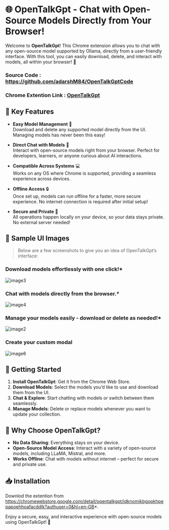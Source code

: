 # 🌐 OpenTalkGpt - Chat with Open-Source Models Directly from Your Browser!

Welcome to **OpenTalkGpt**! This Chrome extension allows you to chat with any open-source model supported by Ollama, directly from a user-friendly interface. With this tool, you can easily download, delete, and interact with models, all within your browser! 🚀

### Source Code : https://github.com/adarshM84/OpenTalkGptCode
### Chrome Extention Link : <a href="https://chromewebstore.google.com/detail/opentalkgpt/idknomikbgopkhpepapoehhoafacddlk?authuser=0&hl=en-GB" target="_blank">OpenTalkGpt</a>


## 🌟 Key Features

- **Easy Model Management** 📂  
  Download and delete any supported model directly from the UI. Managing models has never been this easy!

- **Direct Chat with Models** 💬  
  Interact with open-source models right from your browser. Perfect for developers, learners, or anyone curious about AI interactions.

- **Compatible Across Systems** 💻  
  Works on any OS where Chrome is supported, providing a seamless experience across devices.

- **Offline Access** 🔒  
  Once set up, models can run offline for a faster, more secure experience. No internet connection is required after initial setup!

- **Secure and Private** 🔐  
  All operations happen locally on your device, so your data stays private. No external server needed!

## 📸 Sample UI Images

> Below are a few screenshots to give you an idea of OpenTalkGpt’s interface:

### Download models effortlessly with one click!*

![image3](https://github.com/user-attachments/assets/109172b8-08b6-43e2-91bd-45d67484e259)

### Chat with models directly from the browser.*

![image4](https://github.com/user-attachments/assets/0ea7b313-8a6b-4202-81bf-dfedece5ebda)

### Manage your models easily - download or delete as needed!*

![image2](https://github.com/user-attachments/assets/59375c09-85de-435a-9bc4-6b1bc34db380)

### Create your custom modal

![image6](https://github.com/user-attachments/assets/0c0b3809-6b3a-4787-9259-dfb3cb55f1c3)



## 🚀 Getting Started

1. **Install OpenTalkGpt**: Get it from the Chrome Web Store.
2. **Download Models**: Select the models you’d like to use and download them from the UI.
3. **Chat & Explore**: Start chatting with models or switch between them seamlessly.
4. **Manage Models**: Delete or replace models whenever you want to update your collection.

## 📌 Why Choose OpenTalkGpt?

- **No Data Sharing**: Everything stays on your device.
- **Open-Source Model Access**: Interact with a variety of open-source models, including LLaMA, Mistral, and more.
- **Works Offline**: Chat with models without internet – perfect for secure and private use.

## 📥 Installation

Downlod the extention from https://chromewebstore.google.com/detail/opentalkgpt/idknomikbgopkhpepapoehhoafacddlk?authuser=0&hl=en-GB*.

Enjoy a secure, easy, and interactive experience with open-source models using OpenTalkGpt! 🎉
